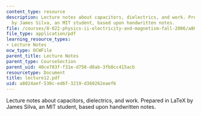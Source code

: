 ```yaml
---
content_type: resource
description: Lecture notes about capacitors, dielectrics, and work. Prepared in LaTeX
  by James Silva, an MIT student, based upon handwritten notes.
file: /courses/8-022-physics-ii-electricity-and-magnetism-fall-2006/a8024aef530ced6f3219d360262eaef6_lecture12.pdf
file_type: application/pdf
learning_resource_types:
- Lecture Notes
ocw_type: OCWFile
parent_title: Lecture Notes
parent_type: CourseSection
parent_uid: 40ce783f-f31e-d750-d8ab-3fb0cc415acb
resourcetype: Document
title: lecture12.pdf
uid: a8024aef-530c-ed6f-3219-d360262eaef6
---
```

Lecture notes about capacitors, dielectrics, and work. Prepared in LaTeX by James Silva, an MIT student, based upon handwritten notes.

